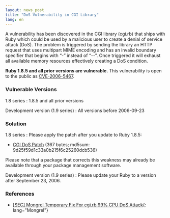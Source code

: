 ```yaml
---
layout: news_post
title: "DoS Vulnerability in CGI Library"
lang: en
---
```


A vulnerability has been discovered in the CGI library (cgi.rb) that
ships with Ruby which could be used by a malicious user to create a
denial of service attack (DoS). The problem is triggered by sending the
library an HTTP request that uses multipart MIME encoding and has an
invalid boundary specifier that begins with “-” instead of “--”. Once
triggered it will exhaust all available memory resources effectively
creating a DoS condition.

**Ruby 1.8.5 and all prior versions are vulnerable.** This vulnerability
is open to the public as [CVE-2006-5467][1].

### Vulnerable Versions

1.8 series
: 1\.8.5 and all prior versions

Development version (1.9 series)
: All versions before 2006-09-23

### Solution

1.8 series
: Please apply the patch after you update to Ruby 1.8.5:
  * [CGI DoS Patch][2] (367 bytes; md5sum:
    9d25f59d1c33a0b215f6c25260dcb536)
  
  Please note that a package that corrects this weakness may already be
  available through your package management software.

Development version (1.9 series)
: Please update your Ruby to a version after September 23, 2006.

### References

* [ \[SEC\] Mongrel Temporary Fix For cgi.rb 99% CPU DoS Attack][3]{:
  lang="Mongrel"}



[1]: http://cve.mitre.org/cgi-bin/cvename.cgi?name=CVE-2006-5467 
[2]: http://ftp.ruby-lang.org/pub/ruby/1.8/ruby-1.8.5-cgi-dos-1.patch 
[3]: http://rubyforge.org/pipermail/mongrel-users/2006-October/001946.html 
